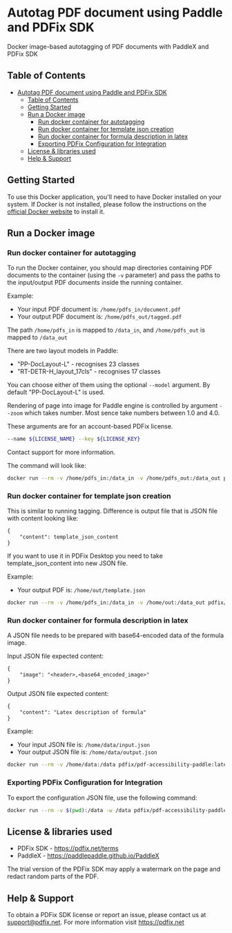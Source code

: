 # Autotag PDF document using Paddle and PDFix SDK

Docker image-based autotagging of PDF documents with PaddleX and PDFix SDK

## Table of Contents

- [Autotag PDF document using Paddle and PDFix SDK](#autotag-paddle)
  - [Table of Contents](#table-of-contents)
  - [Getting Started](#getting-started)
  - [Run a Docker image ](#run-docker-image)
    - [Run docker container for autotagging](#run-docker-container-autotagging)
    - [Run docker container for template json creation](#run-docker-container-template)
    - [Run docker container for formula description in latex](#run-docker-container-formula)
    - [Exporting PDFix Configuration for Integration](#export-config-json-integration)
  - [License \& libraries used](#license)
  - [Help \& Support](#help-support)


## Getting Started

To use this Docker application, you'll need to have Docker installed on your system. If Docker is not installed, please follow the instructions on the [official Docker website](https://docs.docker.com/get-docker/) to install it.

## Run a Docker image

### Run docker container for autotagging
To run the Docker container, you should map directories containing PDF documents to the container (using the `-v` parameter) and pass the paths to the input/output PDF documents inside the running container.

Example: 

- Your input PDF document is: `/home/pdfs_in/document.pdf`
- Your output PDF document is: `/home/pdfs_out/tagged.pdf`

The path `/home/pdfs_in` is mapped to `/data_in`, and `/home/pdfs_out` is mapped to `/data_out`

There are two layout models in Paddle:
- "PP-DocLayout-L" - recognises 23 classes
- "RT-DETR-H_layout_17cls" - recognises 17 classes

You can choose either of them using the optional `--model` argument. By default "PP-DocLayout-L" is used.

Rendering of page into image for Paddle engine is controlled by argument `--zoom` which takes number.
Most sence take numbers between 1.0 and 4.0.

These arguments are for an account-based PDFix license.
```bash
--name ${LICENSE_NAME} --key ${LICENSE_KEY}
```
Contact support for more information.

The command will look like:

```bash
docker run --rm -v /home/pdfs_in:/data_in -v /home/pdfs_out:/data_out pdfix/pdf-accessibility-paddle:latest tag --name $LICENSE_NAME --key $LICENSE_KEY -i /data_in/document.pdf -o /data_out/tagged.pdf --model PP-DocLayout-L --zoom 2.0
```

### Run docker container for template json creation
This is similar to running tagging. Difference is output file that is JSON file with content looking like:

```
{
    "content": template_json_content
}
```

If you want to use it in PDFix Desktop you need to take template_json_content into new JSON file.

Example:

- Your output PDF is: `/home/out/template.json`

```bash
docker run --rm -v /home/pdfs_in:/data_in -v /home/out:/data_out pdfix/pdf-accessibility-paddle:latest template -i /data_in/document.pdf -o /data_out/template.json --model PP-DocLayout-L --zoom 2.0
```

### Run docker container for formula description in latex
A JSON file needs to be prepared with base64-encoded data of the formula image.

Input JSON file expected content:

```
{
    "image": "<header>,<base64_encoded_image>"
}
```

Output JSON file expected content:

```
{
    "content": "Latex description of formula"
}
```

Example:

- Your input JSON file is: `/home/data/input.json`
- Your output JSON file is: `/home/data/output.json`

```bash
docker run --rm -v /home/data:/data pdfix/pdf-accessibility-paddle:latest formula -i /data/input.json -o /data/output.json
```

### Exporting PDFix Configuration for Integration
To export the configuration JSON file, use the following command:

```bash
docker run --rm -v $(pwd):/data -w /data pdfix/pdf-accessibility-paddle:latest config -o config.json
```

## License & libraries used
- PDFix SDK - https://pdfix.net/terms
- PaddleX - https://paddlepaddle.github.io/PaddleX

The trial version of the PDFix SDK may apply a watermark on the page and redact random parts of the PDF.

## Help & Support
To obtain a PDFix SDK license or report an issue, please contact us at support@pdfix.net.
For more information visit https://pdfix.net
